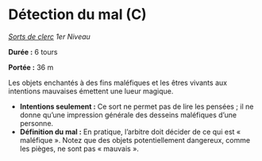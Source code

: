 # Détection du mal (C)


*[Sorts de clerc](../Sorts_de_clerc.md) 1er Niveau*

**Durée :** 6 tours

**Portée :** 36 m

Les objets enchantés à des fins maléfiques et les êtres vivants aux
intentions mauvaises émettent une lueur magique.

  - **Intentions seulement :** Ce sort ne permet pas de lire les pensées
    ; il ne donne qu’une impression générale des desseins maléfiques
    d’une personne.
  - **Définition du mal :** En pratique, l’arbitre doit décider de ce
    qui est « maléfique ». Notez que des objets potentiellement
    dangereux, comme les pièges, ne sont pas « mauvais ».
